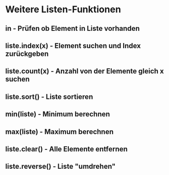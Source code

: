 # Weitere Listen-Funktionen

## in - Prüfen ob Element in Liste vorhanden

## liste.index(x) - Element suchen und Index zurückgeben

## liste.count(x) - Anzahl von der Elemente gleich x suchen

## liste.sort() - Liste sortieren

## min(liste) - Minimum berechnen

## max(liste) - Maximum berechnen


## liste.clear() - Alle Elemente entfernen


## liste.reverse() - Liste "umdrehen"







